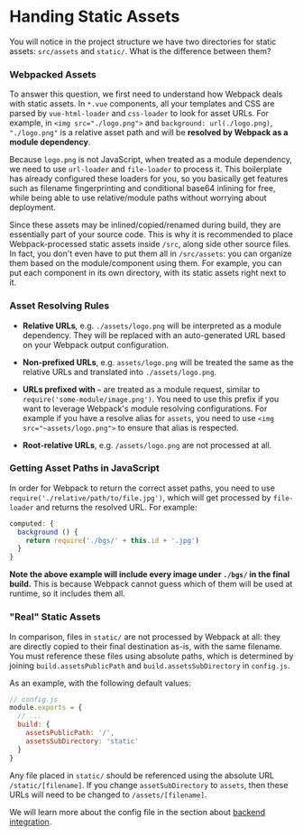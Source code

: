 # Handing Static Assets

You will notice in the project structure we have two directories for static assets: `src/assets` and `static/`. What is the difference between them?

### Webpacked Assets

To answer this question, we first need to understand how Webpack deals with static assets. In `*.vue` components, all your templates and CSS are parsed by `vue-html-loader` and `css-loader` to look for asset URLs. For example, in `<img src="./logo.png">` and `background: url(./logo.png)`, `"./logo.png"` is a relative asset path and will be **resolved by Webpack as a module dependency**.

Because `logo.png` is not JavaScript, when treated as a module dependency, we need to use `url-loader` and `file-loader` to process it. This boilerplate has already configured these loaders for you, so you basically get features such as filename fingerprinting and conditional base64 inlining for free, while being able to use relative/module paths without worrying about deployment.

Since these assets may be inlined/copied/renamed during build, they are essentially part of your source code. This is why it is recommended to place Webpack-processed static assets inside `/src`, along side other source files. In fact, you don't even have to put them all in `/src/assets`: you can organize them based on the module/component using them. For example, you can put each component in its own directory, with its static assets right next to it.

### Asset Resolving Rules

- **Relative URLs**, e.g. `./assets/logo.png` will be interpreted as a module dependency. They will be replaced with an auto-generated URL based on your Webpack output configuration.

- **Non-prefixed URLs**, e.g. `assets/logo.png` will be treated the same as the relative URLs and translated into `./assets/logo.png`.

- **URLs prefixed with `~`** are treated as a module request, similar to `require('some-module/image.png')`. You need to use this prefix if you want to leverage Webpack's module resolving configurations. For example if you have a resolve alias for `assets`, you need to use `<img src="~assets/logo.png">` to ensure that alias is respected.

- **Root-relative URLs**, e.g. `/assets/logo.png` are not processed at all.

### Getting Asset Paths in JavaScript

In order for Webpack to return the correct asset paths, you need to use `require('./relative/path/to/file.jpg')`, which will get processed by `file-loader` and returns the resolved URL. For example:

``` js
computed: {
  background () {
    return require('./bgs/' + this.id + '.jpg')
  }
}
```

**Note the above example will include every image under `./bgs/` in the final build.** This is because Webpack cannot guess which of them will be used at runtime, so it includes them all.

### "Real" Static Assets

In comparison, files in `static/` are not processed by Webpack at all: they are directly copied to their final destination as-is, with the same filename. You must reference these files using absolute paths, which is determined by joining `build.assetsPublicPath` and `build.assetsSubDirectory` in `config.js`.

As an example, with the following default values:

``` js
// config.js
module.exports = {
  // ...
  build: {
    assetsPublicPath: '/',
    assetsSubDirectory: 'static'
  }
}
```

Any file placed in `static/` should be referenced using the absolute URL `/static/[filename]`. If you change `assetSubDirectory` to `assets`, then these URLs will need to be changed to `/assets/[filename]`.

We will learn more about the config file in the section about [backend integration](backend.md).
